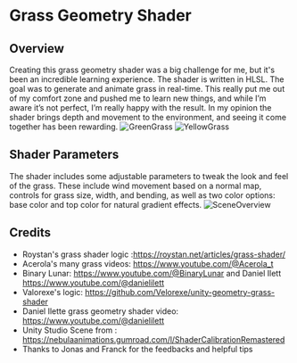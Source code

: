# Grass Geometry Shader
## Overview
Creating this grass geometry shader was a big challenge for me, but it's been an incredible learning experience. The shader is written in HLSL. The goal was to generate and animate grass in real-time. This really put me out of my comfort zone and pushed me to learn new things, and while I’m aware it’s not perfect, I’m really happy with the result. In my opinion the shader brings depth and movement to the environment, and seeing it come together has been rewarding.
![GreenGrass](https://github.com/user-attachments/assets/841594a3-fd3c-4fbc-9202-0e4a83c899d8)
![YellowGrass](https://github.com/user-attachments/assets/e8075d3e-118c-4eb1-8331-e0cdbbe670e7)




## Shader Parameters
The shader includes some adjustable parameters to tweak the look and feel of the grass. These include wind movement based on a normal map, controls for grass size, width, and bending, as well as two color options: base color and top color for natural gradient effects.
![SceneOverview](https://github.com/user-attachments/assets/8f09d6a8-4255-41af-8d68-543ca5256868)

## Credits
- Roystan's grass shader logic :https://roystan.net/articles/grass-shader/
- Acerola's many grass videos: https://www.youtube.com/@Acerola_t
- Binary Lunar: https://www.youtube.com/@BinaryLunar and Daniel Ilett https://www.youtube.com/@danielilett
- Valorexe's logic: https://github.com/Velorexe/unity-geometry-grass-shader
- Daniel Ilette grass geometry shader video: https://www.youtube.com/@danielilett
- Unity Studio Scene from : https://nebulaanimations.gumroad.com/l/ShaderCalibrationRemastered
- Thanks to Jonas and Franck for the feedbacks and helpful tips
